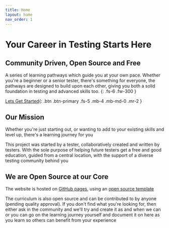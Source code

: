 ```yaml
---
title: Home
layout: home
nav_order: 1
---
```


# Your Career in Testing Starts Here

## Community Driven, Open Source and Free

A series of learning pathways which guide you at your own pace.  Whether you're a beginner or a senior tester, there's something for everyone, the pathways are designed to build upon each other, giving you both a solid foundation in testing and advanced skills too. {: .fs-6 .fw-300 }


[Lets Get Started](http://www.testingpathways.com/pathways){: .btn .btn-primary .fs-5 .mb-4 .mb-md-0 .mr-2 }

## Our Mission

Whether you're just starting out, or wanting to add to your existing skills and level up, there's a learning journey for you

This project was started by a tester, collaboratively created and written by testers.  With the sole purpose of helping future testers get a free and good education, guided from a central location, with the support of a diverse testing community behind you

## We are Open Source at our Core

The website is hosted on [GitHub pages](https://github.com/TestingPathways/testingpathways), using an [open source template](https://just-the-docs.github.io/just-the-docs/)

The curriculum is also open source and can be contributed to by anyone (pending quality approval). If you don't find what you're looking for, then either ask in the community and we'll try and create it as and when we can or you can go on the learning journey yourself and document it on here as you learn so others can benefit from your experience
